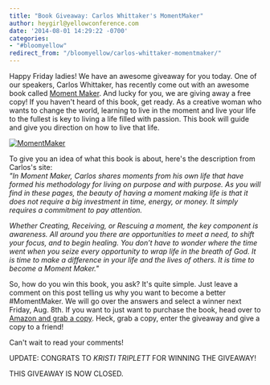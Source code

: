 ```yaml
---
title: "Book Giveaway: Carlos Whittaker's MomentMaker"
author: heygirl@yellowconference.com
date: '2014-08-01 14:29:22 -0700'
categories:
- "#bloomyellow"
redirect_from: "/bloomyellow/carlos-whittaker-momentmaker/"
---
```


Happy Friday ladies! We have an awesome giveaway for you today. One of our speakers, Carlos
Whittaker, has recently come out with an awesome book called
[Moment Maker](http://ragamuffinsoul.com/book/). And lucky for you, we are giving away a free copy!
If you haven't heard of this book, get ready. As a creative woman who wants to change the world,
learning to live in the moment and live your life to the fullest is key to living a life filled with
passion. This book will guide and give you direction on how to live that life.

[![MomentMaker](https://yellow-blog-images.imgix.net/2014/04/MomentMaker.jpg)](https://yellow-blog-images.imgix.net/2014/04/MomentMaker.jpg)

To give you an idea of what this book is about, here's the description from Carlos's site:\
_"In Moment Maker, Carlos shares moments from his own life that have formed his methodology for living
on purpose and with purpose. As you will find in these pages, the beauty of having a moment making life
is that it does not require a big investment in time, energy, or money. It simply requires a commitment
to pay attention._

_Whether Creating, Receiving, or Rescuing a moment, the key component is awareness. All around you
there are opportunities to meet a need, to shift your focus, and to begin healing. You don’t have to
wonder where the time went when you seize every opportunity to wrap life in the breath of God. It is
time to make a difference in your life and the lives of others. It is time to become a Moment
Maker."_

So, how do you win this book, you ask? It's quite simple. Just leave a comment on this post telling
us why you want to become a better #MomentMaker. We will go over the answers and select a winner
next Friday, Aug. 8th. If you want to just want to purchase the book, head over to
[Amazon and grab a copy](http://www.amazon.com/Moment-Maker-Live-Your-Life/dp/0310337976). Heck,
grab a copy, enter the giveaway and give a copy to a friend!

Can't wait to read your comments!

UPDATE: CONGRATS TO <cite>KRISTI TRIPLETT</cite> FOR WINNING THE GIVEAWAY!

THIS GIVEAWAY IS NOW CLOSED.
